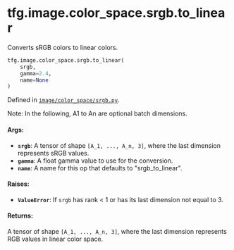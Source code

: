 <div itemscope itemtype="http://developers.google.com/ReferenceObject">
<meta itemprop="name" content="tfg.image.color_space.srgb.to_linear" />
<meta itemprop="path" content="Stable" />
</div>

# tfg.image.color_space.srgb.to_linear

Converts sRGB colors to linear colors.

``` python
tfg.image.color_space.srgb.to_linear(
    srgb,
    gamma=2.4,
    name=None
)
```



Defined in [`image/color_space/srgb.py`](https://github.com/tensorflow/graphics/blob/master/tensorflow_graphics/image/color_space/srgb.py).

<!-- Placeholder for "Used in" -->

Note:
    In the following, A1 to An are optional batch dimensions.

#### Args:

* <b>`srgb`</b>: A tensor of shape `[A_1, ..., A_n, 3]`, where the last dimension
    represents sRGB values.
* <b>`gamma`</b>: A float gamma value to use for the conversion.
* <b>`name`</b>: A name for this op that defaults to "srgb_to_linear".


#### Raises:

* <b>`ValueError`</b>: If `srgb` has rank < 1 or has its last dimension not equal to 3.


#### Returns:

A tensor of shape `[A_1, ..., A_n, 3]`, where the last dimension represents
RGB values in linear color space.